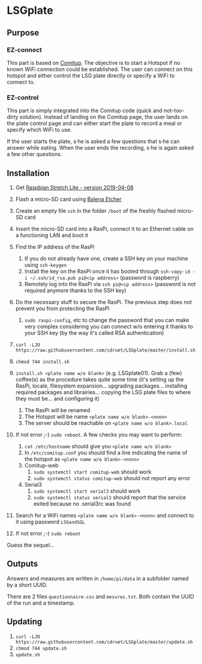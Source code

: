 # LSGplate

## Purpose ##

### EZ-connect ###

This part is based on [Comitup](https://davesteele.github.io/comitup/). The objective is to start a Hotspot if no known WiFi connection could be established. The user can connect on this hotspot and either control the LSG plate directly or specify a WiFi to connect to.

### EZ-control ###

This part is simply integrated into the Comitup code (quick and not-too-dirty solution). Instead of landing on the Comitup page, the user lands on the plate control page and can either start the plate to record a meal or specify which WiFi to use.

If the user starts the plate, s&middot;he is asked a few questions that s&middot;he can answer while eating. When the user ends the recording, s&middot;he is again asked a few other questions.

## Installation ##

1. Get [Raspbian Stretch Lite - version 2019-04-08](https://downloads.raspberrypi.org/raspbian_lite/images/raspbian_lite-2019-04-09/2019-04-08-raspbian-stretch-lite.zip)
2. Flash a micro-SD card using [Balena Etcher](https://www.balena.io/etcher/)
3. Create an empty file `ssh` in the folder `/boot` of the freshly flashed micro-SD card
4. Insert the micro-SD card into a RasPi, connect it to an Ethernet cable on a functioning LAN and boot it
5. Find the IP address of the RasPi
    1. If you do not already have one, create a SSH key on your machine using `ssh-keygen`
    2. Install the key on the RasPi once it has booted through `ssh-copy-id -i ~/.ssh/id_rsa.pub pi@<ip address>` (password is raspberry)
    3. Remotely log into the RasPi via `ssh pi@<ip address>` (password is not required anymore thanks to the SSH key)

6. Do the necessary stuff to secure the RasPi. The previous step does not prevent you from protecting the RasPi
    1. `sudo raspi-config`, etc to change the password that you can make very complex considering you can connect w/o entering it thanks to your SSH key (by the way 
it's called RSA authentication)
7. `curl -LJO https://raw.githubusercontent.com/cdruet/LSGplate/master/install.sh`
8. `chmod 744 install.sh`
9. `install.sh <plate name w/o blank>` (e.g. LSGplate01). Grab a (few) coffee(s) as the procedure takes quite some time (it's setting up the RasPi, locale, filesystem expansion... upgrading packages... installing required packages and librairies... copying the LSG plate files to where they must be... and configuring it)
    1. The RasPi will be renamed
    2. The Hotspot will be name `<plate name w/o blank>-<nnnn>`
    3. The server should be reachable on `<plate name w/o blank>.local`
10. If not error ;-) `sudo reboot`. A few checks you may want to perform:
    1. `cat /etc/hostname` should give you `<plate name w/o blank>`
    2. In `/etc/comitup.conf` you should find a line indicating the name of the hotspot as `<plate name w/o blank>-<nnnn>`
    3. Comitup-web
        1. `sudo systemctl start comitup-web` should work
        2. `sudo systemctl status comitup-web` should not report any error
    4. Serial3
        1. `sudo systemctl start serial3` should work
        2. `sudo systemctl status serial3` should report that the service exited because no .serial3rc was found
11. Search for a WiFi names `<plate name w/o blank>-<nnnn>` and connect to it using password `LSGandSGL`
10. If not error ;-) `sudo reboot`

Guess the sequel...

## Outputs ##

Answers and measures are written in `/home/pi/data` in a subfolder named by a short UUID. 

There are 2 files `questionnaire.csv` and `mesures.txt`. Both contain the UUID of the run and a timestamp.

## Updating ##

1. `curl -LJO https://raw.githubusercontent.com/cdruet/LSGplate/master/update.sh`
2. `chmod 744 update.sh`
3. `update.sh`
